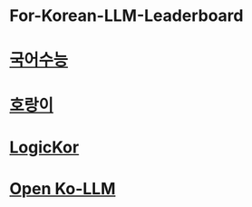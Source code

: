 # For-Korean-LLM-Leaderboard

# [국어수능](https://github.com/minsing-jin/Korean-SAT-LLM-Leaderboard?tab=readme-ov-file)

# [호랑이](https://wandb.ai/wandb-korea/korean-llm-leaderboard/reports/Horangi-LLM---Vmlldzo3MzIyNDE2?accessToken=95bffmg3gwblgohulknz7go3h66k11uqn1l3ytjma1uj3w0l0dwh1fywgsgpbdyy)

# [LogicKor](https://github.com/instructkr/LogicKor)

# [Open Ko-LLM](https://huggingface.co/spaces/upstage/open-ko-llm-leaderboard)
